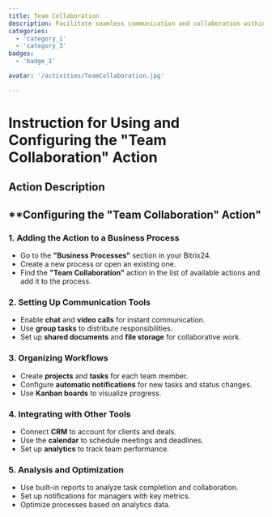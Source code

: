 ```yaml
---
title: Team Collaboration
description: Facilitate seamless communication and collaboration within your team.
categories: 
  - 'category_1'
  - 'category_3'
badges: 
  - 'badge_1'

avatar: '/activities/TeamCollaboration.jpg'

---
```

# Instruction for Using and Configuring the "Team Collaboration" Action

## Action Description

## **Configuring the "Team Collaboration" Action"

### 1. Adding the Action to a Business Process
- Go to the **"Business Processes"** section in your Bitrix24.
- Create a new process or open an existing one.
- Find the **"Team Collaboration"** action in the list of available actions and add it to the process.

### 2. Setting Up Communication Tools
- Enable **chat** and **video calls** for instant communication.
- Use **group tasks** to distribute responsibilities.
- Set up **shared documents** and **file storage** for collaborative work.

### 3. Organizing Workflows
- Create **projects** and **tasks** for each team member.
- Configure **automatic notifications** for new tasks and status changes.
- Use **Kanban boards** to visualize progress.

### 4. Integrating with Other Tools
- Connect **CRM** to account for clients and deals.
- Use the **calendar** to schedule meetings and deadlines.
- Set up **analytics** to track team performance.

### 5. Analysis and Optimization
- Use built-in reports to analyze task completion and collaboration.
- Set up notifications for managers with key metrics.
- Optimize processes based on analytics data.   
